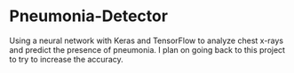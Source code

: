 # Pneumonia-Detector
Using a neural network with Keras and TensorFlow to analyze chest x-rays and predict the presence of pneumonia. I plan on going back to this project to try to increase the accuracy.
